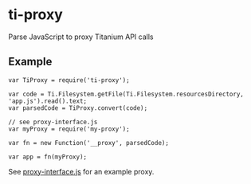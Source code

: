 # ti-proxy
Parse JavaScript to proxy Titanium API calls

## Example

```
var TiProxy = require('ti-proxy');

var code = Ti.Filesystem.getFile(Ti.Filesystem.resourcesDirectory, 'app.js').read().text;
var parsedCode = TiProxy.convert(code);

// see proxy-interface.js
var myProxy = require('my-proxy');

var fn = new Function('__proxy', parsedCode);

var app = fn(myProxy);

```

See [proxy-interface.js](proxy-interface.js) for an example proxy.

